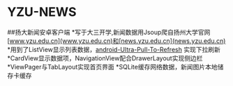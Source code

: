 # YZU-NEWS
##扬大新闻安卓客户端
*写于大三开学,新闻数据用Jsoup爬自扬州大学官网[www.yzu.edu.cn](www.yzu.edu.cn)和[news.yzu.edu.cn](news.yzu.edu.cn)
*用到了ListView显示列表数据，[android-Ultra-Pull-To-Refresh](https://github.com/liaohuqiu/android-Ultra-Pull-To-Refresh) 实现下拉刷新
*CardView显示数据项，NavigationView配合DrawerLayout实现侧边栏
*ViewPager与TabLayout实现首页界面
*SQLite缓存网络数据，新闻图片本地储存卡缓存

